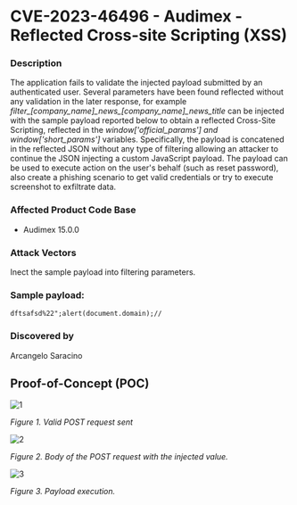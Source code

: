 # **CVE-2023-46496 - Audimex - Reflected Cross-site Scripting (XSS)**

### Description
The application fails to validate the injected payload submitted by an authenticated user. Several parameters have been found reflected without any validation in the later response, for example *filter\_[company\_name]\_news\_[company\_name]\_news\_title* can be injected with the sample payload reported below to obtain a reflected Cross-Site Scripting, reflected in the *window['official\_params'] and*  *window['short\_params']* variables.  Specifically, the payload is concatened in the reflected JSON without any type of filtering allowing an attacker to continue the JSON injecting a custom JavaScript payload.
The payload can be used to execute action on the user's behalf (such as reset password), also create a phishing scenario to get valid credentials or try to execute screenshot to exfiltrate data. 

### Affected Product Code Base
* Audimex 15.0.0

### Attack Vectors
Inect the sample payload into filtering parameters.

### Sample payload:

```dftsafsd%22";alert(document.domain);//```

### Discovered by
Arcangelo Saracino

## **Proof-of-Concept (POC)**

![1](https://github.com/CapgeminiCisRedTeam/Disclosure/assets/132057950/91a3881a-5593-4f7b-921f-554f2cdf31a0)


*Figure 1. Valid POST request sent*




![2](https://github.com/CapgeminiCisRedTeam/Disclosure/assets/132057950/adf39f6f-a010-45f6-8d74-6621839e270e)


*Figure 2. Body of the POST request with the injected value.*




![3](https://github.com/CapgeminiCisRedTeam/Disclosure/assets/132057950/d1846d1e-cede-4e21-bb3b-788e7cd6996c)


*Figure 3. Payload execution.*
